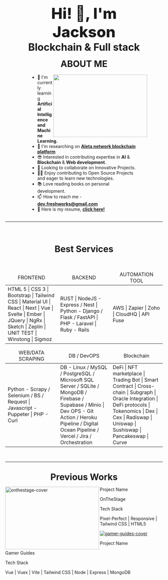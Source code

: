 <meta content="width=device-width, initial-scale=1" name="viewport" />
<h1 style="font-size:3rem; font-weight:800; margin: auto; width: 80%;" align="center">Hi! 👋, I'm Jackson</h1>
<h3 style="font-size:2rem; margin: auto; width: 80%;" align="center">Blockchain & Full stack</h3> <br>
<h1 style="margin: auto; width: 80%;" align="center">ABOUT ME</h1> <br>
<div style="margin: auto; width: 80%;"> <img align='right' src="https://media.giphy.com/media/bJ4TVNYNUympPgcpem/giphy.gif" width="300" height="200">
    <ul style="margin: auto; width: 80%;">
        <li>🌱 I'm currently learning <b>Artificial Intelligence and Machine Learning.</b></li>
        <li>👀 I'm researching on <b><a href="https://atleta.network/">Aleta network blockchain platform</a></b></li>
        <li>😎 Interested in contributing expertise in <b>AI</b> & <b>Blockchain</b> & <b>Web development</b>.</li>
        <li>👯 Looking to collaborate on Innovative Projects.</li>
        <li>👨‍💻 Enjoy contributing to Open Source Projects and eager to learn new technologies.</li>
        <li>📚 Love reading books on personal development.</li>
        <li>📫 How to reach me - <b><a href="mailto:dev.freshworks@gmail.com">dev.freshworks@gmail.com</a></b></li>
        <li>👔 Here is my resume, <b><a href="https://drive.google.com/file/d/15ou0etIhce7lybDDPzPONU7xWDvu99a7/view?usp=sharing">click here!</a></b></li>
    </ul>
</div> <br>
<hr> <br>
<h1 align="center">Best Services</h1> <br>
<table>
    <thead align="center">
        <tr>
            <td style="width: 33.33%;">FRONTEND</td>
            <td style="width: 33.33%;">BACKEND</td>
            <td style="width: 33.33%;">AUTOMATION TOOL</td>
        </tr>
    </thead>
    <tr>
        <td style="width: 33.33%;"> HTML 5 | CSS 3 | Bootstrap | Tailwind CSS | Material UI | React | Next | Vue | Svelte | Ember | JQuery | NgRx | Sketch | Zeplin | UNIT TEST | Winstong | Sigmoz </td>
        <td style="width: 33.33%;"> RUST | NodeJS - Express / Nest | Python - Django / Flask / FastAPI | PHP - Laravel | Ruby - Rails </td>
        <td style="width: 33.33%;"> AWS | Zapier | Zoho | CloudHQ | API Fuse </td>
    </tr>
</table>
<p></p>
<table>
    <thead align="center">
        <tr>
            <td style="width: 33.33%;">WEB/DATA SCRAPING</td>
            <td style="width: 33.33%;">DB / DevOPS</td>
            <td style="width: 33.33%;">Blockchain</td>
        </tr>
    </thead>
    <tr>
        <td style="width: 33.33%;"> Python - Scrapy / Selenium / BS / Request | Javascript - Puppeter | PHP - Curl </td>
        <td style="width: 33.33%;"> DB - Linux / MySQL / PostgreSQL / Microsoft SQL Server / SQLite / MongoDB / Firebase / Supabase / Minio | Dev OPS - Git Action / Heroku Pipeline / Digital Ocean Pipeline / Vercel / Jira / Orchestration </td>
        <td style="width: 33.33%;"> DeFi | NFT marketplace | Trading Bot | Smart Contract | Cross-chain | Subgraph | Oracle Integration | DeFi protocols | Tokenomics | Dex | Cex | Radiswap | Uniswap | Sushiswap | Pancakeswap | Curve </td>
    </tr>
</table> <br>
<hr> <br>
<h1 style="margin: auto; width: 80%;" align="center">Previous Works</h1>
<!-- ROW 1 -->
<div>
    <a href="https://onthestage.com"> <img align="left" src="https://i.ibb.co/wc7wNMB/onthestage-cover.webp" alt="onthestage-cover" border="0" style="background-color: block; " width="300" height="200"/> </a>
    <p>Project Name</p>
    <p>OnTheStage</p>
    <p>Tech Stack</p>
    <p>Pixel-Perfect | Responsive | Tailwind CSS | HTML5</p>
    <a href="https://gamerguides.com"> <img src="https://i.ibb.co/fMvMmGf/gamer-guides-cover.webp" alt="gamer-guides-cover" border="0" style="background-color: block; " /> </a>
    <p>Project Name</p>
    <p>Gamer Guides</p>
    <p>Tech Stack</p>
    <p>Vue | Vuex | Vite | Tailwind CSS | Node | Express | MongoDB</p>
</div>
